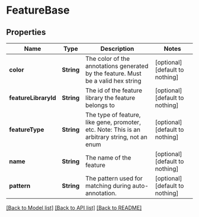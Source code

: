 # FeatureBase


## Properties
Name | Type | Description | Notes
------------ | ------------- | ------------- | -------------
**color** | **String** | The color of the annotations generated by the feature. Must be a valid hex string | [optional] [default to nothing]
**featureLibraryId** | **String** | The id of the feature library the feature belongs to | [optional] [default to nothing]
**featureType** | **String** | The type of feature, like gene, promoter, etc. Note: This is an arbitrary string, not an enum  | [optional] [default to nothing]
**name** | **String** | The name of the feature | [optional] [default to nothing]
**pattern** | **String** | The pattern used for matching during auto-annotation. | [optional] [default to nothing]


[[Back to Model list]](../README.md#models) [[Back to API list]](../README.md#api-endpoints) [[Back to README]](../README.md)


